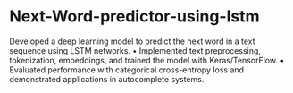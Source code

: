 # Next-Word-predictor-using-lstm
Developed a deep learning model to predict the next word in a text sequence using LSTM networks. • Implemented text preprocessing, tokenization, embeddings, and trained the model with Keras/TensorFlow. • Evaluated performance with categorical cross-entropy loss and demonstrated applications in autocomplete systems. 
